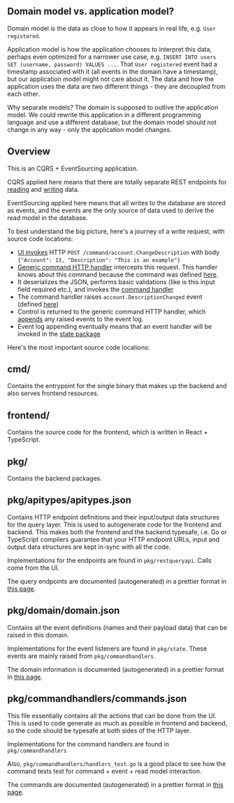 Domain model vs. application model?
-----------------------------------

Domain model is the data as close to how it appears in real life, e.g. `User registered`.

Application model is how the application chooses to interpret this data, perhaps even
optimized for a narrower use case, e.g. `INSERT INTO users SET (username, password) VALUES ...`.
That `User registered` event had a timestamp associated with it (all events in the domain
have a timestamp), but our application model might not care about it. The data and how the
application uses the data are two different things - they are decoupled from each other.

Why separate models? The domain is supposed to outlive the application model. We could
rewrite this application in a different programming language and use a different database,
but the domain model should not change in any way - only the application model changes.


Overview
--------

This is an CQRS + EventSourcing application.

CQRS applied here means that there are totally separate REST endpoints for
[reading](apitypes/rest_endpoints.md)
and [writing](commands/commands.md)
data.

EventSourcing applied here means that all writes to the database are stored as events, and
the events are the only source of data used to derive the read model in the database.

To best understand the big picture, here's a journey of a write request, with source code
locations:

- [UI invokes](https://github.com/function61/passitron/blob/153991ffb0bb/frontend/pages/AccountPage.tsx#L287)
  HTTP `POST /command/account.ChangeDescription` with body
  `{"Account": 13, "Description": "This is an example"}`
- [Generic command HTTP handler](https://github.com/function61/passitron/blob/153991ffb0bb/pkg/restcommandapi/commandapi.go#L18)
  intercepts this request. This handler knows about this command because the command was
  defined [here](https://github.com/function61/passitron/blob/153991ffb0bb/pkg/commandhandlers/commands.json#L33).
- It deserializes the JSON, performs basic validations (like is this input field required
  etc.), and invokes the [command handler](https://github.com/function61/passitron/blob/153991ffb0bb/pkg/commandhandlers/handlers.go#L89)
- The command handler raises `account.DescriptionChanged` event
  (defined [here](https://github.com/function61/passitron/blob/153991ffb0bb/pkg/domain/domain.json#L91))
- Control is returned to the generic command HTTP handler, which
  [appends](https://github.com/function61/passitron/blob/153991ffb0bb/pkg/restcommandapi/commandapi.go#L64)
  any raised events to the event log.
- Event log appending eventually means that an event handler will be invoked in the
  [state package](https://github.com/function61/passitron/blob/153991ffb0bb/pkg/state/eventhandlers.go#L72)

Here's the most important source code locations:


cmd/
----

Contains the entrypoint for the single binary that makes up the backend and also serves
frontend resources.


frontend/
---------

Contains the source code for the frontend, which is written in React + TypeScript.


pkg/
----

Contains the backend packages.


pkg/apitypes/apitypes.json
--------------------------

Contains HTTP endpoint definitions and their input/output data structures for the query
layer. This is used to autogenerate code for the frontend and backend. This makes both the
frontend and the backend typesafe, i.e. Go or TypeScript compilers guarantee that your HTTP
endpoint URLs, input and output data structures are kept in-sync with all the code.

Implementations for the endpoints are found in `pkg/restqueryapi`. Calls come from the UI.

The query endpoints are documented (autogenerated) in a prettier format in
[this page](apitypes/rest_endpoints.md).


pkg/domain/domain.json
----------------------

Contains all the event definitions (names and their payload data) that can be raised in
this domain.

Implementations for the event listeners are found in `pkg/state`. These events are mainly
raised from `pkg/commandhandlers`.

The domain information is documented (autogenerated) in a prettier format in
[this page](domain/events.md).


pkg/commandhandlers/commands.json
---------------------------------

This file essentially contains all the actions that can be done from the UI. This is used
to code generate as much as possible in frontend and backend, so the code should be
typesafe at both sides of the HTTP layer.

Implementations for the command handlers are found in `pkg/commandhandlers`

Also, `pkg/commandhandlers/handlers_test.go` is a good place to see how the command tests
test for command + event + read model interaction.

The commands are documented (autogenerated) in a prettier format in
[this page](commands/commands.md).
